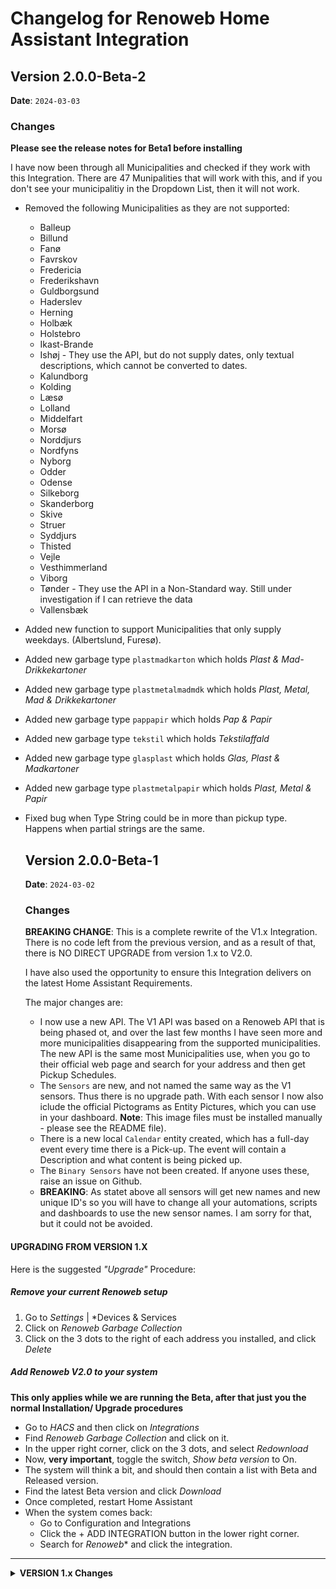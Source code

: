 # Changelog for Renoweb Home Assistant Integration


  ## Version 2.0.0-Beta-2

  **Date**: `2024-03-03`

  ### Changes

  **Please see the release notes for Beta1 before installing**

I have now been through all Municipalities and checked if they work with this Integration. There are 47 Munipalities that will work with this, and if you don't see your municipalitiy in the Dropdown List, then it will not work.

* Removed the following Municipalities as they are not supported:
  * Balleup
  * Billund
  * Fanø
  * Favrskov
  * Fredericia
  * Frederikshavn
  * Guldborgsund
  * Haderslev
  * Herning
  * Holbæk
  * Holstebro
  * Ikast-Brande
  * Ishøj - They use the API, but do not supply dates, only textual descriptions, which cannot be converted to dates.
  * Kalundborg
  * Kolding
  * Læsø
  * Lolland
  * Middelfart
  * Morsø
  * Norddjurs
  * Nordfyns
  * Nyborg
  * Odder
  * Odense
  * Silkeborg
  * Skanderborg
  * Skive
  * Struer
  * Syddjurs
  * Thisted
  * Vejle
  * Vesthimmerland
  * Viborg
  * Tønder - They use the API in a Non-Standard way. Still under investigation if I can retrieve the data
  * Vallensbæk

* Added new function to support Municipalities that only supply weekdays. (Albertslund, Furesø).
* Added new garbage type `plastmadkarton` which holds *Plast & Mad-Drikkekartoner*
* Added new garbage type `plastmetalmadmdk` which holds *Plast, Metal, Mad & Drikkekartoner*
* Added new garbage type `pappapir` which holds *Pap & Papir*
* Added new garbage type `tekstil` which holds *Tekstilaffald*
* Added new garbage type `glasplast` which holds *Glas, Plast & Madkartoner*
* Added new garbage type `plastmetalpapir` which holds *Plast, Metal & Papir*
* Fixed bug when Type String could be in more than pickup type. Happens when partial strings are the same.

  ## Version 2.0.0-Beta-1

  **Date**: `2024-03-02`

  ### Changes

  **BREAKING CHANGE**: This is a complete rewrite of the V1.x Integration. There is no code left from the previous version, and as a result of that, there is NO DIRECT UPGRADE from version 1.x to V2.0.

  I have also used the opportunity to ensure this Integration delivers on the latest Home Assistant Requirements.

  The major changes are:
  - I now use a new API. The V1 API was based on a Renoweb API that is being phased ot, and over the last few months I have seen more and more municipalities disappearing from the supported municipalities. The new API is the same most Municipalities use, when you go to their official web page and search for your address and then get Pickup Schedules.
  - The `Sensors` are new, and not named the same way as the V1 sensors. Thus there is no upgrade path. With each sensor I now also iclude the official Pictograms as Entity Pictures, which you can use in your dashboard. **Note**: This image files must be installed manually - please see the README file).
  - There is a new local `Calendar` entity created, which has a full-day event every time there is a Pick-up. The event will contain a Description and what content is being picked up.
  - The `Binary Sensors` have not been created. If anyone uses these, raise an issue on Github.
  - **BREAKING**: As statet above all sensors will get new names and new unique ID's so you will have to change all your automations, scripts and dashboards to use the new sensor names. I am sorry for that, but it could not be avoided.


#### UPGRADING FROM VERSION 1.X

Here is the suggested *"Upgrade"* Procedure:

##### Remove your current Renoweb setup
1. Go to *Settings* | *Devices & Services
2. Click on *Renoweb Garbage Collection*
3. Click on the 3 dots to the right of each address you installed, and click *Delete*


##### Add Renoweb V2.0 to your system
**This only applies while we are running the Beta, after that just you the normal Installation/
Upgrade procedures**

* Go to *HACS* and then click on *Integrations*
* Find *Renoweb Garbage Collection* and click on it.
* In the upper right corner, click on the 3 dots, and select *Redownload*
* Now, **very important**, toggle the switch, *Show beta version* to On.
* The system will think a bit, and should then contain a list with Beta and Released version.
* Find the latest Beta version and click *Download*
* Once completed, restart Home Assistant
* When the system comes back:
  * Go to Configuration and Integrations
  * Click the + ADD INTEGRATION button in the lower right corner.
  * Search for *Renoweb** and click the integration.

-------------

<details>
  <summary><b>VERSION 1.x Changes </b></summary>

  ## Version 1.0.1

  **Date**: `2024-01-08`

  ### Changes
  - Adding a workaround for addresses and houses numbers with multile houses. (Like 2, 2A, "b etc.). You can now type the house number as <HOUSE_NUMBER>,<ID> and it will get the correct address. In order to to get the ID you can use the [renoweb.py](https://github.com/briis/pyrenoweb) program and follow the instructions below:

    To get the ID number you can execute the following commands using the renoweb.py program:

    Get the Municipality ID: `python3 renoweb.py municipality` Pick your ID from the list
    Get the Road ID: `python3 renoweb.py road <MUNICIPALITY_ID> <ZIP_CODE> <ROAD_NAME>`
    Get the Address ID (This is the ID used above): `python3 renoweb.py address <MUNICIPALITY_ID><ROAD_ID> <HOUSE_NUMBER>``

    Now pick the right ID from the last list of houses.

  Or if you can't get this to work, send me your address and I will find it for you 😀


  ## Version 1.0.0

  - `ADDED`: For each Bin there will now be a binary_sensor called `binary_sensor.BIN_NAME_valid`. This sensor will show if data for this specific bin is valid. I use it personally with the conditional card, to only show a card if the data is valid.
  - `CHANGED`: I have now rewritten some of the function to try and create more automatic recovery, should the sensor not get data on start on after an update. It will keep trying for a while, but if it takes too long it will give up, and not try again before the next timed update (Which per default is 6 hours). I did this a while ago and I do believe this introduces a **Breaking Change** as the sensors will get new names. (I honestly can't remember if this was the case) If this happens, just delete the Integration and re-add it, and then update you cards and automations with the new names. Sorry for any inconvinience.

  ## Version 0.1.16

  - `FIXED`: Ensuring all Unit of Measurrement are always the same (dage). This ensures that the sensors can be used with Helpers like the Min/Max helper.
  - `ADDED`: Added new sensor called `sensor.renoweb_days_until_next_pickup`, which shows the number of days until the next pick-up of any of the containers.

  ## Version 0.1.15

  - `FIXED`: Fixing deprecated `async_get_registry` that might start showing up in HA 2022.6

  ## Version 0.1.14

  * `FIXED`: Fixes issue #10, with a deprecation warning about `device_state_attributes`.

  ## Version 0.1.13

  * `FIXED`: **BREAKING CHANGE** Det viser sig at i nogle kommuner vil der forekomme afhentninger der hedder det samme - eksempelvis Haveaffald - men forekommer på forskellige tidspunkter. Hvis såddane forkommer, så ville kun den sidste af disse blive registreret. Denne version løser dette problem, ved at tilføje et unikt id til navnet. Men ved at gøre dette, så bryder det med tidligere versioner, som kun genererede et unikt id baseret på type. Så når man har opdateret til denne version, er det nødvendigt at:
    * Slette integration, fra *Integrations* siden og derefter tilføje den igen.
    * Rette på de sider hvor man viser sensorerne da de nu, for de flestes vedkommende, har fået nye navne
    * Rette i eventuelle automatiseringer, som anvender disse sensorer, af samme årsag som ovenfor.

    Beklager dette, men det er den eneste måde at sikre at alle data vises for alle.
    Fixer issue #7
  * `FIXED`: Tilføjet **iot_class** til `manifest.json`, som krævet af Home Assistant fra version 2021.5

  ## Version 0.1.12-Beta

  * `FIXED`: BREAKING CHANGE Det viser sig at i nogle kommuner vil der forekomme afhentninger der hedder det samme - eksempelvis Haveaffald - men forekommer på forskellige tidspunkter. Hvis såddane forkommer, så ville kun den sidste af disse blive registreret. Denne version løser dette problem, ved at tilføje et unikt id til navnet. Men ved at gøre dette, så bryder det med tidligere versioner, som kun genererede et unikt id baseret på type. Så når man har opdateret til denne version, er det nødvendigt at:
    * Slette integration, fra *Integrations* siden og derefter tilføje den igen.
    * Rette på de sider hvor man viser sensorerne da de nu, for de flestes vedkommende, har fået nye navne
    * Rette i eventuelle automatiseringer, som anvender disse sensorer, af samme årsag som ovenfor.

    Beklager dette, men det er den eneste måde at sikre at alle data vises for alle.
</details>